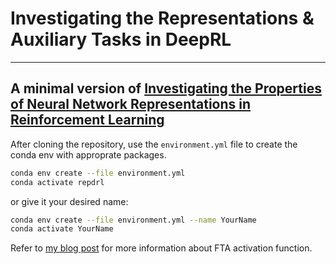 # Investigating the Representations & Auxiliary Tasks in DeepRL
----
## A minimal version of [Investigating the Properties of Neural Network Representations in Reinforcement Learning](https://arxiv.org/abs/2203.15955)

After cloning the repository, use the `environment.yml` file to create the conda env with approprate packages.

```bash
conda env create --file environment.yml
conda activate repdrl
```

or give it your desired name:

```bash
conda env create --file environment.yml --name YourName
conda activate YourName
```

Refer to [my blog post](https://arya-ebrahimi.github.io/posts/fuzzy-tiling-activations/) for more information about FTA activation function.
